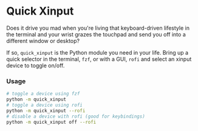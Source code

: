 # Quick Xinput

Does it drive you mad when you're living that keyboard-driven lifestyle in the 
terminal and your wrist grazes the touchpad and send you off into a different 
window or desktop?

If so, `quick_xinput` is the Python module you need in your life. Bring up a 
quick selector in the terminal, `fzf`, or with a GUI, `rofi` and select an 
xinput device to toggle on/off.

### Usage

```bash
# toggle a device using fzf
python -m quick_xinput
# toggle a device using rofi
python -m quick_xinput --rofi
# disable a device with rofi (good for keybindings)
python -m quick_xinput off --rofi
```
